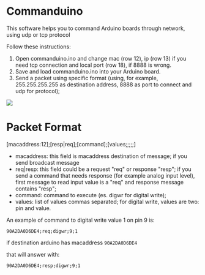 Commanduino
===========

This software helps you to command Arduino boards through network, using udp or tcp protocol

Follow these instructions:

1. Open commanduino.ino and change mac (row 12), ip (row 13) if you need tcp connection and local port (row 18), if 8888 is wrong.
2. Save and load commanduino.ino into your Arduino board.
3. Send a packet using specific format (using, for example, 255.255.255.255 as destination address, 8888 as port to connect and udp for protocol);


![](https://cloud.githubusercontent.com/assets/4108673/5416418/7bc60cf6-822f-11e4-883a-9da7927827bc.jpg)


Packet Format
=============

[macaddress:12];[resp|req];[command];[values;;;;;]

- macaddress: this field is macaddress destination of message; if you send broadcast message
- req|resp: this field could be a request "req" or response "resp"; if you send a command that needs response (for example analog input level), first message to read input value is a "req" and response message contains "resp";
- command: command to execute (es. digwr for digital write);
- values: list of values commas separated; for digital write, values are two: pin and value.

An example of command to digital write value 1 on pin 9 is:

`90A2DA0D6DE4;req;digwr;9;1`

if destination arduino has macaddress `90A2DA0D6DE4`

that will answer with:

`90A2DA0D6DE4;resp;digwr;9;1`


